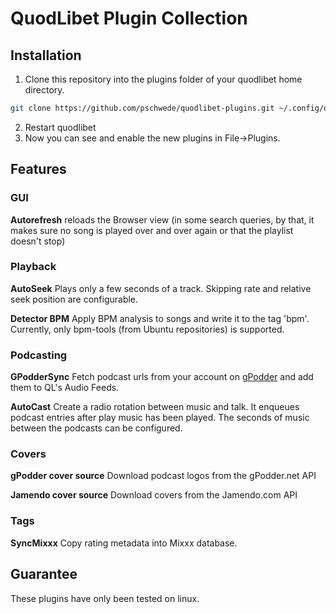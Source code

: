 # QuodLibet Plugin Collection

## Installation

1. Clone this repository into the plugins folder of your quodlibet home directory.

```bash
git clone https://github.com/pschwede/quodlibet-plugins.git ~/.config/quodlibet/plugins
```

2. Restart quodlibet
3. Now you can see and enable the new plugins in File->Plugins.

## Features

### GUI

**Autorefresh** reloads the Browser view (in some search queries, by that, it
makes sure no song is played over and over again or that the playlist doesn't
stop)

### Playback

**AutoSeek** Plays only a few seconds of a track. Skipping rate and relative
seek position are configurable.

**Detector BPM** Apply BPM analysis to songs and write it to the tag 'bpm'.
Currently, only bpm-tools (from Ubuntu repositories) is supported.

### Podcasting

**GPodderSync** Fetch podcast urls from your account on
[gPodder](http://gpodder.net) and add them to QL's Audio Feeds.

**AutoCast** Create a radio rotation between music and talk.  It enqueues
podcast entries after play music has been played.  The seconds of music between
the podcasts can be configured.

### Covers

**gPodder cover source** Download podcast logos from the gPodder.net API

**Jamendo cover source** Download covers from the Jamendo.com API

### Tags

**SyncMixxx** Copy rating metadata into Mixxx database.

## Guarantee

These plugins have only been tested on linux.

